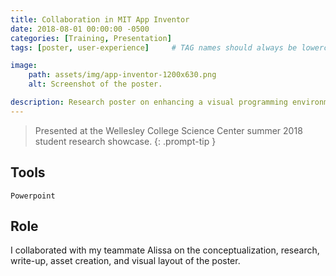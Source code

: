 ```yaml
---
title: Collaboration in MIT App Inventor
date: 2018-08-01 00:00:00 -0500
categories: [Training, Presentation]
tags: [poster, user-experience]     # TAG names should always be lowercase

image:
    path: assets/img/app-inventor-1200x630.png
    alt: Screenshot of the poster.

description: Research poster on enhancing a visual programming environment for educational purposes.
---
```


> Presented at the Wellesley College Science Center summer 2018 student research showcase.
{: .prompt-tip }

## Tools

`Powerpoint`

## Role

I collaborated with my teammate Alissa on the conceptualization, research, write-up, asset creation, and visual layout of the poster.

